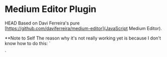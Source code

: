 Medium Editor Plugin
====================

HEAD
Based on Davi Ferreira's pure [https://github.com/daviferreira/medium-editor](JavaScript Medium Editor).

**Note to Self 
The reason why it's not really working yet is because I don't know how to do this: 
`<script>
	var editor = new MediumEditor('.editable');
</script>
<script>
	var elements = document.querySelectorAll('.editable'),
	    editor = new MediumEditor(elements);
</script>`
